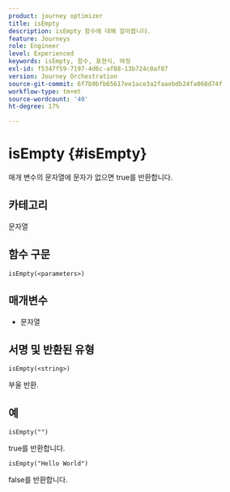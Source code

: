 ```yaml
---
product: journey optimizer
title: isEmpty
description: isEmpty 함수에 대해 알아봅니다.
feature: Journeys
role: Engineer
level: Experienced
keywords: isEmpty, 함수, 표현식, 여정
exl-id: f5347f59-7197-4d6c-af88-13b724c0af87
version: Journey Orchestration
source-git-commit: 6f7b9bfb65617ee1ace3a2faaebdb24fa068d74f
workflow-type: tm+mt
source-wordcount: '40'
ht-degree: 17%

---
```


# isEmpty {#isEmpty}

매개 변수의 문자열에 문자가 없으면 true를 반환합니다.

## 카테고리

문자열

## 함수 구문

`isEmpty(<parameters>)`

## 매개변수

* 문자열

## 서명 및 반환된 유형

`isEmpty(<string>)`

부울 반환.

## 예

`isEmpty("")`

true를 반환합니다.

`isEmpty("Hello World")`

false를 반환합니다.
